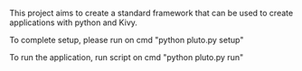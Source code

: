This project aims to create a standard framework that can be used to create applications with python and Kivy.

To complete setup, please run on cmd "python pluto.py setup"

To run the application, run script on cmd
"python pluto.py run"